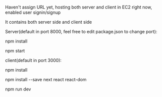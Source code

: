 Haven't assign URL yet, hosting both server and client in EC2 right now, enabled user signin/signup

It contains both server side and client side

Server(default in port 8000, feel free to edit package.json to change port):

npm install

npm start

client(default in port 3000): 

npm install

npm install --save next react react-dom

npm run dev
